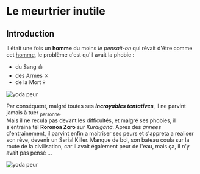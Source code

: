 # Le meurtrier inutile

## Introduction

Il était une fois un **homme** du moins *le pensait-on* qui rêvait d'être comme cet [homme](https://fr.wikipedia.org/wiki/Jack_l%27%C3%89ventreur), le problème c'est qu'il avait la phobie :
- du Sang :drop_of_blood:
- des Armes :crossed_swords:
- de la Mort :skull:

![yoda peur](https://media.giphy.com/media/3o7abrH8o4HMgEAV9e/giphy.gif)

Par conséquent, malgré toutes ses ***incroyables tentatives***, il ne parvint jamais à tuer <sub>personne</sub>.  
Mais il ne recula pas devant les difficultés, et malgré ses phobies, il s'entraina tel **Roronoa Zoro** sur *Kuraigana*.
Apres des *annees* d'entrainement, il parvint enfin a maitriser ses peurs et s'appreta a realiser son rêve, devenir un Serial Killer. 
Manque de bol, son bateau coula sur la route de la civilisation, car il avait également peur de l'eau, mais ça, il n'y avait pas pensé ... 

 ![yoda peur](https://www.lepoint.fr/images/2012/04/13/titanic-naufrage-551977-jpg_379159_1250x625.JPG)

